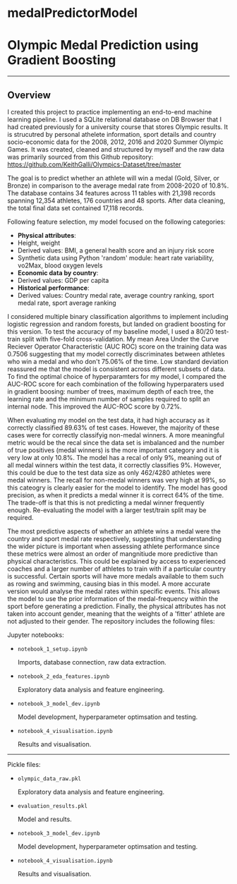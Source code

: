 # medalPredictorModel

# Olympic Medal Prediction using Gradient Boosting 

---

## Overview

I created this project to practice implementing an end-to-end machine learning pipeline. I used a SQLite relational database on DB Browser that I had created previously for a university course that stores Olympic results. It is strucutred by personal athelete information, sport details and country socio-economic data for the 2008, 2012, 2016 and 2020 Summer Olympic Games. It was created, cleaned and structured by myself and the raw data was primarily sourced from this Github repository: https://github.com/KeithGalli/Olympics-Dataset/tree/master

The goal is to predict whether an athlete will win a medal (Gold, Silver, or Bronze) in comparison to the average medal rate from 2008-2020 of 10.8%. The database contains 34 features across 11 tables with 21,398 records spanning 12,354 athletes, 176 countries and 48 sports. After data cleaning, the total final data set contained 17,118 records. 

Following feature selection, my model focused on the following categories:

- **Physical attributes**:
-   Height, weight
-   Derived values: BMI, a general health score and an injury risk score
-   Synthetic data using Python 'random' module: heart rate variability, vo2Max, blood oxygen levels
- **Economic data by country**:
- Derived values: GDP per capita
- **Historical performance**:
-  Derived values: Country medal rate, average country ranking, sport medal rate, sport average ranking

I considered multiple binary classification algorithms to implement including logistic regression and random forests, but landed on gradient boosting for this version. To test the accuracy of my baseline model, I used a 80/20 test-train split with five-fold cross-validation. My mean Area Under the Curve Reciever Operator Characteristic (AUC ROC) score on the training data was 0.7506 suggesting that my model correctly discriminates between athletes who win a medal and who don't 75.06% of the time. Low standard deviation reassured me that the model is consistent across different subsets of data. To find the optimal choice of hyperparamters for my model, I compared the AUC-ROC score for each combination of the following hyperparaters used in gradient boosing: number of trees, maximum depth of each tree, the learning rate and the minimum number of samples required to split an internal node. This improved the AUC-ROC score by 0.72%.

When evaluating my model on the test data, it had high accuracy as it correctly classified 89.63% of test cases. However, the majority of these cases were for correctly classifyig non-medal winners. A more meaningful metric would be the recal since the data set is imbalanced and the number of true positives (medal winners) is the more important category and it is very low at only 10.8%. The model has a recal of only 9%, meaning out of all medal winners within the test data, it correctly classifies 9%. However, this could be due to the test data size as only 462/4280 athletes were medal winners. The recall for non-medal winners was very high at 99%, so this cateogry is clearly easier for the model to identify. The model has good precision, as when it predicts a medal winner it is correct 64% of the time. The trade-off is that this is not predicting a medal winner frequently enough. Re-evaluating the model with a larger test/train split may be required.

The most predictive aspects of whether an athlete wins a medal were the country and sport medal rate respectively, suggesting that understanding the wider picture is important when assessing athlete performance since these metrics were almost an order of mangnitiude more predictive than physical characteristics. This could be explained by access to experienced coaches and a larger number of athletes to train with if a particular country is successful. Certain sports will have more medals available to them such as rowing and swimming, causing bias in this model. A more accurate version would analyse the medal rates within specific events. This allows the model to use the prior information of the medal-frequency within the sport before generating a prediction. Finally, the physical attributes has not taken into account gender, meaning that the weights of a 'fitter' athlete are not adjusted to their gender.
The repository includes the following files:

Jupyter notebooks:
-     notebook_1_setup.ipynb
  Imports, database connection, raw data extraction.
-     notebook_2_eda_features.ipynb
  Exploratory data analysis and feature engineering.
-     notebook_3_model_dev.ipynb
  Model development, hyperparameter optimsation and testing.
-     notebook_4_visualisation.ipynb
  Results and visualisation.
---
Pickle files:
-     olympic_data_raw.pkl
  Exploratory data analysis and feature engineering.
-     evaluation_results.pkl
  Model and results.
-     notebook_3_model_dev.ipynb
  Model development, hyperparameter optimsation and testing.
-     notebook_4_visualisation.ipynb
  Results and visualisation.
